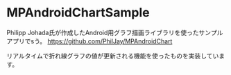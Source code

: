 # MPAndroidChartSample
Philipp Johada氏が作成したAndroid用グラフ描画ライブラリを使ったサンプルアプリでsう。
https://github.com/PhilJay/MPAndroidChart

リアルタイムで折れ線グラフの値が更新される機能を使ったものを実装しています。
